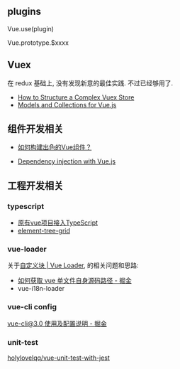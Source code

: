 



## plugins

Vue.use(plugin)

Vue.prototype.$xxxx



## Vuex

在 redux 基础上, 没有发现新意的最佳实践. 不过已经够用了.

- [How to Structure a Complex Vuex Store](https://markus.oberlehner.net/blog/how-to-structure-a-complex-vuex-store/)
- [Models and Collections for Vue.js](https://codeburst.io/models-and-collections-for-vue-js-45803431aaf4)



## 组件开发相关

- [如何构建出色的Vue组件？](https://mp.weixin.qq.com/s?__biz=MzUxMzcxMzE5Ng==&mid=2247489158&idx=1&sn=d6546684938d7a6b60a401f576c54832&chksm=f951a3c5ce262ad3ecf29d0daf956e7dd87e605a39e4ec1d3c5d9717e0d8031ccc067f22502a&scene=21#wechat_redirect)

- [Dependency injection with Vue.js](https://codeburst.io/dependency-injection-with-vue-js-f6b44a0dae6d)

## 工程开发相关


### typescript

- [原有vue项目接入TypeScript](https://zhuanlan.zhihu.com/p/51841761)
- [element-tree-grid](https://github.com/foolishchow/element-tree-grid/blob/master/src/index.tsx)

### vue-loader


关于[自定义块 | Vue Loader](https://vue-loader.vuejs.org/zh/guide/custom-blocks.html#example),
的相关问题和思路:

- [如何获取 vue 单文件自身源码路径 - 掘金](https://juejin.im/post/5ccdc6ac51882541aa5232a4)
- vue-i18n-loader



### vue-cli config

[vue-cli@3.0 使用及配置说明 - 掘金](https://juejin.im/post/5cd1b28e6fb9a03235587493)



### unit-test

[holylovelqq/vue-unit-test-with-jest](https://github.com/holylovelqq/vue-unit-test-with-jest)